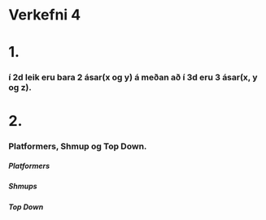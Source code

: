 # Verkefni 4

# 1.  
### í 2d leik eru bara 2 ásar(x og y) á meðan að í 3d eru 3 ásar(x, y og z).

# 2.
### Platformers, Shmup og Top Down.
##### Platformers
##### Shmups
##### Top Down

